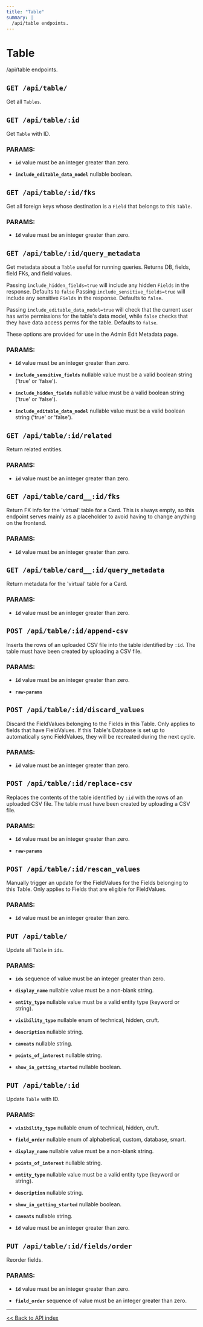 ```yaml
---
title: "Table"
summary: |
  /api/table endpoints.
---
```


# Table

/api/table endpoints.

## `GET /api/table/`

Get all `Tables`.

## `GET /api/table/:id`

Get `Table` with ID.

### PARAMS:

-  **`id`** value must be an integer greater than zero.

-  **`include_editable_data_model`** nullable boolean.

## `GET /api/table/:id/fks`

Get all foreign keys whose destination is a `Field` that belongs to this `Table`.

### PARAMS:

-  **`id`** value must be an integer greater than zero.

## `GET /api/table/:id/query_metadata`

Get metadata about a `Table` useful for running queries.
   Returns DB, fields, field FKs, and field values.

   Passing `include_hidden_fields=true` will include any hidden `Fields` in the response. Defaults to `false`
   Passing `include_sensitive_fields=true` will include any sensitive `Fields` in the response. Defaults to `false`.

   Passing `include_editable_data_model=true` will check that the current user has write permissions for the table's
   data model, while `false` checks that they have data access perms for the table. Defaults to `false`.

   These options are provided for use in the Admin Edit Metadata page.

### PARAMS:

-  **`id`** value must be an integer greater than zero.

-  **`include_sensitive_fields`** nullable value must be a valid boolean string ('true' or 'false').

-  **`include_hidden_fields`** nullable value must be a valid boolean string ('true' or 'false').

-  **`include_editable_data_model`** nullable value must be a valid boolean string ('true' or 'false').

## `GET /api/table/:id/related`

Return related entities.

### PARAMS:

-  **`id`** value must be an integer greater than zero.

## `GET /api/table/card__:id/fks`

Return FK info for the 'virtual' table for a Card. This is always empty, so this endpoint
   serves mainly as a placeholder to avoid having to change anything on the frontend.

### PARAMS:

-  **`id`** value must be an integer greater than zero.

## `GET /api/table/card__:id/query_metadata`

Return metadata for the 'virtual' table for a Card.

### PARAMS:

-  **`id`** value must be an integer greater than zero.

## `POST /api/table/:id/append-csv`

Inserts the rows of an uploaded CSV file into the table identified by `:id`. The table must have been created by uploading a CSV file.

### PARAMS:

-  **`id`** value must be an integer greater than zero.

-  **`raw-params`**

## `POST /api/table/:id/discard_values`

Discard the FieldValues belonging to the Fields in this Table. Only applies to fields that have FieldValues. If
   this Table's Database is set up to automatically sync FieldValues, they will be recreated during the next cycle.

### PARAMS:

-  **`id`** value must be an integer greater than zero.

## `POST /api/table/:id/replace-csv`

Replaces the contents of the table identified by `:id` with the rows of an uploaded CSV file. The table must have been created by uploading a CSV file.

### PARAMS:

-  **`id`** value must be an integer greater than zero.

-  **`raw-params`**

## `POST /api/table/:id/rescan_values`

Manually trigger an update for the FieldValues for the Fields belonging to this Table. Only applies to Fields that
   are eligible for FieldValues.

### PARAMS:

-  **`id`** value must be an integer greater than zero.

## `PUT /api/table/`

Update all `Table` in `ids`.

### PARAMS:

-  **`ids`** sequence of value must be an integer greater than zero.

-  **`display_name`** nullable value must be a non-blank string.

-  **`entity_type`** nullable value must be a valid entity type (keyword or string).

-  **`visibility_type`** nullable enum of technical, hidden, cruft.

-  **`description`** nullable string.

-  **`caveats`** nullable string.

-  **`points_of_interest`** nullable string.

-  **`show_in_getting_started`** nullable boolean.

## `PUT /api/table/:id`

Update `Table` with ID.

### PARAMS:

-  **`visibility_type`** nullable enum of technical, hidden, cruft.

-  **`field_order`** nullable enum of alphabetical, custom, database, smart.

-  **`display_name`** nullable value must be a non-blank string.

-  **`points_of_interest`** nullable string.

-  **`entity_type`** nullable value must be a valid entity type (keyword or string).

-  **`description`** nullable string.

-  **`show_in_getting_started`** nullable boolean.

-  **`caveats`** nullable string.

-  **`id`** value must be an integer greater than zero.

## `PUT /api/table/:id/fields/order`

Reorder fields.

### PARAMS:

-  **`id`** value must be an integer greater than zero.

-  **`field_order`** sequence of value must be an integer greater than zero.

---

[<< Back to API index](../api-documentation.md)